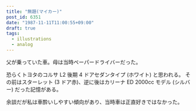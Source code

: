 ```yaml
---
title: "無題(マイカー)"
post_id: 6351
date: "1987-11-11T11:00:55+09:00"
draft: true
tags:
  - illustrations
  - analog
---
```



父が乗っていた車。母は当時ペーパードライバーだった。

恐らくトヨタのコルサ L2 後期 4 ドアセダンタイプ (ホワイト) と思われる。
その前はスターレット (3 ドア赤)、逆に後はカリーナ ED 2000cc モデル (シルバー) だった記憶がある。

余談だが私は車酔いしやすい傾向があり、当時車は正直好きではなかった。
